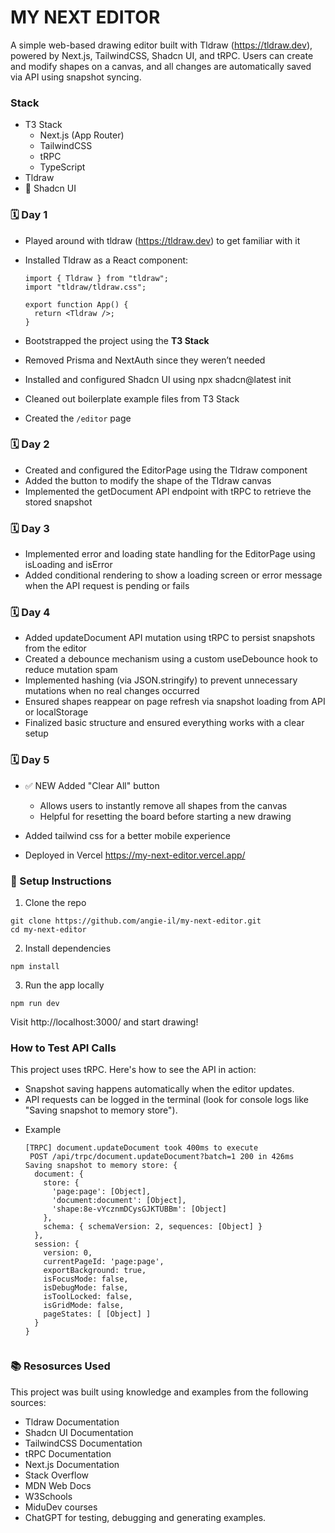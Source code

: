 # MY NEXT EDITOR

A simple web-based drawing editor built with Tldraw (https://tldraw.dev), powered by Next.js, TailwindCSS, Shadcn UI, and tRPC. Users can create and modify shapes on a canvas, and all changes are automatically saved via API using snapshot syncing.

###  Stack
- T3 Stack
  - Next.js (App Router)
  - TailwindCSS
  - tRPC
  - TypeScript
-  Tldraw
- 🎨 Shadcn UI


### 🗓️ Day 1

- Played around with tldraw (https://tldraw.dev) to get familiar with it
- Installed Tldraw as a React component:

  ```tsx
  import { Tldraw } from "tldraw";
  import "tldraw/tldraw.css";

  export function App() {
    return <Tldraw />;
  }
  ```

- Bootstrapped the project using the **T3 Stack**
- Removed Prisma and NextAuth since they weren’t needed
- Installed and configured Shadcn UI using npx shadcn@latest init
- Cleaned out boilerplate example files from T3 Stack
- Created the `/editor` page

### 🗓️ Day 2

- Created and configured the EditorPage using the Tldraw component
- Added the button to modify the shape of the Tldraw canvas
- Implemented the getDocument API endpoint with tRPC to retrieve the stored snapshot

### 🗓️ Day 3

- Implemented error and loading state handling for the EditorPage using isLoading and isError
- Added conditional rendering to show a loading screen or error message when the API request is pending or fails

### 🗓️ Day 4

- Added updateDocument API mutation using tRPC to persist snapshots from the editor
- Created a debounce mechanism using a custom useDebounce hook to reduce mutation spam
- Implemented hashing (via JSON.stringify) to prevent unnecessary mutations when no real changes occurred
- Ensured shapes reappear on page refresh via snapshot loading from API or localStorage
- Finalized basic structure and ensured everything works with a clear setup

### 🗓️ Day 5

- ✅ NEW Added "Clear All" button

  - Allows users to instantly remove all shapes from the canvas
  - Helpful for resetting the board before starting a new drawing
- Added tailwind css for a better mobile experience
- Deployed in Vercel https://my-next-editor.vercel.app/
 
### 🚀 Setup Instructions

1. Clone the repo
```
git clone https://github.com/angie-il/my-next-editor.git
cd my-next-editor
```

2. Install dependencies
```
npm install
```

3. Run the app locally
```
npm run dev
```

Visit http://localhost:3000/ and start drawing!

### How to Test API Calls
  This project uses tRPC. Here's how to see the API in action:
  - Snapshot saving happens automatically when the editor updates.
  - API requests can be logged in the terminal (look for console logs like "Saving snapshot to memory store").

* Example
  ```
  [TRPC] document.updateDocument took 400ms to execute
   POST /api/trpc/document.updateDocument?batch=1 200 in 426ms
  Saving snapshot to memory store: {
    document: {
      store: {
        'page:page': [Object],
        'document:document': [Object],
        'shape:8e-vYcznmDCysGJKTUBBm': [Object]
      },
      schema: { schemaVersion: 2, sequences: [Object] }
    },
    session: {
      version: 0,
      currentPageId: 'page:page',
      exportBackground: true,
      isFocusMode: false,
      isDebugMode: false,
      isToolLocked: false,
      isGridMode: false,
      pageStates: [ [Object] ]
    }
  }


### 📚 Resosurces Used
This project was built using knowledge and examples from the following sources:

- Tldraw Documentation
- Shadcn UI Documentation
- TailwindCSS Documentation
- tRPC Documentation
- Next.js Documentation
- Stack Overflow
- MDN Web Docs
- W3Schools
- MiduDev courses
- ChatGPT for testing, debugging and generating examples.
